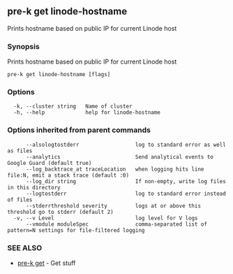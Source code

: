 ## pre-k get linode-hostname

Prints hostname based on public IP for current Linode host

### Synopsis


Prints hostname based on public IP for current Linode host

```
pre-k get linode-hostname [flags]
```

### Options

```
  -k, --cluster string   Name of cluster
  -h, --help             help for linode-hostname
```

### Options inherited from parent commands

```
      --alsologtostderr                  log to standard error as well as files
      --analytics                        Send analytical events to Google Guard (default true)
      --log_backtrace_at traceLocation   when logging hits line file:N, emit a stack trace (default :0)
      --log_dir string                   If non-empty, write log files in this directory
      --logtostderr                      log to standard error instead of files
      --stderrthreshold severity         logs at or above this threshold go to stderr (default 2)
  -v, --v Level                          log level for V logs
      --vmodule moduleSpec               comma-separated list of pattern=N settings for file-filtered logging
```

### SEE ALSO
* [pre-k get](pre-k_get.md)	 - Get stuff

